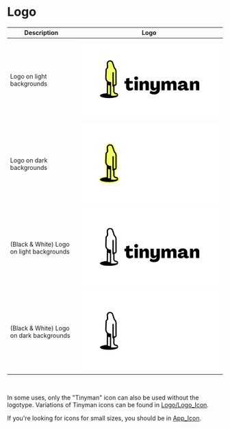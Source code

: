 # Logo

| Description | Logo |
| ----------- | ----------- |
| Logo on light backgrounds | ![Black](./Tinyman_Logo_Black.png) |
| Logo on dark backgrounds  | ![White](./Tinyman_Logo_White.png) |
| (Black & White) Logo on light backgrounds  | ![Black and White / Black ](./Tinyman_Logo_Black_BlackWhite.png) |
| (Black & White) Logo on dark backgrounds  | ![Black and White / White ](./Tinyman_Logo_White_BlackWhite.png) |

&nbsp;

In some uses, only the "Tinyman" icon can also be used without the logotype. Variations of Tinyman icons can be found in [Logo/Logo_Icon](./Logo_Icon/).

If you're looking for icons for small sizes, you should be in [App_Icon](../App_Icon/).